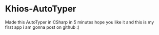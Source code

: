 # Khios-AutoTyper

Made this AutoTyper in CSharp in 5 minutes hope you like it and this is my first app
i am gonna post on github :)

